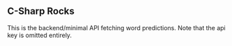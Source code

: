 ## C-Sharp Rocks
This is the backend/minimal API fetching word predictions. 
Note that the api key is omitted entirely.